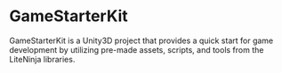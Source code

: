 # GameStarterKit
GameStarterKit is a Unity3D project that provides a quick start for game development by utilizing pre-made assets, scripts, and tools from the LiteNinja libraries.
